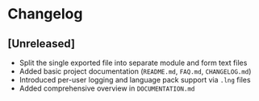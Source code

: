 # Changelog

## [Unreleased]
- Split the single exported file into separate module and form text files
- Added basic project documentation (`README.md`, `FAQ.md`, `CHANGELOG.md`)
- Introduced per-user logging and language pack support via `.lng` files
- Added comprehensive overview in `DOCUMENTATION.md`
